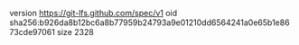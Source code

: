 version https://git-lfs.github.com/spec/v1
oid sha256:b926da8b12bc6a8b77959b24793a9e01210dd6564241a0e65b1e8673cde97061
size 2328
